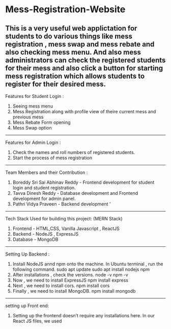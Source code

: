 # Mess-Registration-Website

This is a very useful web applictation for students to do various things like mess registration , mess swap and mess rebate and also checking mess menu. And also mess administrators can check the registered students for their mess and also click a button for starting mess registration which allows students to register for their desired mess.  
---------------------------------------------------------------------------------------------------------
Features for Student Login :   
1) Seeing mess menu
2) Mess Registration along with profile view of theire current mess and previous mess
3) Mess Rebate Form opening
4) Mess Swap option
---------------------------------------------------------------------------------------------------------
Features for Admin Login :
1) Check the names and roll numbers of registered students.
2) Start the process of mess registration
---------------------------------------------------------------------------------------------------------
Team Members and their Contribution  :  
1) Boreddy Sri Sai Abhinav Reddy - Frontend development for student login and student registration.
2) Tavva Dinesh Reddy - Database development and Frontend development for admin panel.
3) Pathri Vidya Praveen - Backend development  '
---------------------------------------------------------------------------------------------------------
Tech Stack Used for building this project: (MERN Stack)  

1) Frontend - HTML,CSS, Vanilla Javascript , ReactJS
2) Backend - NodeJS , ExpressJS
3) Database - MongoDB
---------------------------------------------------------------------------------------------------------
Setting Up Backend :  
1) Install NodeJS annd npm onto the machine. In Ubuntu terminal , run the following command.
   sudo apt update
   sudo apt install nodejs npm
2) After installations , check the versions.
   node -v
   npm -v
3) Now , we need to install ExpressJS
   npm install express
4) Next , we need to install cors.
   npm install cors
5) Finally , we need to install MongoDB.
   npm install mongodb
---------------------------------------------------------------------------------------------------------   
setting up Front end:
1.	Setting up the frontend doesn’t require any installations here.
   In our React JS files, we used <script> tags with type="text/babel" which allows the browser to compile JSX directly using Babel.
2.	We imported React and ReactDOM packages via CDN links in the script tags.
   This approach doesn’t require installing anything using npm or other package managers.
3.	Although this method works well for small projects,
   it is not recommended for large-scale applications due to performance and scalability issues.
---------------------------------------------------------------------------------------------------------  	
Overview of Backend files and their functions :  
1) backend_student_login_verification.js is the backend file that handles the API request for student authentication during the student login and returns successful status to the frontend if the request made by the frontend by sending email and password matches with the database. Also in addition to this , it send all the details of the student present in the database which is used by the frontend for profile display and other cool features.
2) backend_admin_login_verification,js is the backend file that is useful for admin authentication for admin login by matching the email and password with the database and then returning success status if it matches. Then it returns list of all students registered for that mess of admin , mess of particular admin and number of registered students.
3) backend_deploy_mess_registration.js is the backend file that handles the API request for floating mess registration by the admin so that if the request is sent , then all the students in the database - their previous mess is updated with current mess and current mess is replaced by empty string.
4) backend_current_mess_registration.js is the backend file that handles API request of student mess registration. Frontend sends the email , password and the mess that student wanted to register to. Then this file first checks whether the mess admin floated mess registration or not. If mess admin did not start registration , then it returns message of mess cannot be registered. If it started , then according to databse , currently assuming the maximum limit of mess to be 250 , if the registered students for a mess that the student request for assigning is exceeding the maximum limit , he is assigned the other mess. (Number of students in database < 500). If there is a vacancy in the mess that the student wanted , he will be assigned for that mess. So finally returns the assigned mess after making these validations.

---------------------------------------------------------------------------------------------------------
overview of database files :  
1) students_data.json is the JSON documents file present in MongoDB atlas cluster for students data.
2) admin_data.json is the JSON documents file present in MongoDB Atlas Cluster for admins data.
---------------------------------------------------------------------------------------------------------
overview of Frontend files :  
1)index.html:Likely the entry point or landing page of the site. May include role selection (Admin/Student) or redirect logic based on login type.
2)html folder:
	•	admin_dashboard.html
The main dashboard view for administrators. Likely includes links to manage mess registrations, view stats, etc.
	•	admin_login.html
Login interface specifically for administrators to access their dashboard.
	•	menu_admin.html
Page where admin can view mess menus for different days or messes.
	•	menu_student.html
Page where students can view the mess menu (read-only version compared to admin’s).
	•	registered_students.html
Displays a list of students who have completed registration. Possibly includes filters or sorting features.
	•	registration.html
The main mess registration page where students choose their mess preferences.
Includes:
	1)	Current month registration
	2)	Past registrations
	3)	Active “Register Now” button only at the end of the month
	4)	Options like MessA, MessB
	•	student_dashboard.html
The student’s main dashboard page after logging in. Likely shows registration status, menu view, rebate, swap options, etc.
	•	swap.html
A page to allow students to request a mess swap with another student (functionality may include search, submit, etc.).
3)css folder:
Contains all the stylesheets for the website.
	•	student_details.css
Likely used to style the page that shows student information (possibly registered_students.html).
	•	style.css
Probably the global stylesheet that controls layout, color themes, fonts, etc. across multiple pages.
	•	styles.css
Appears to be an additional or alternative stylesheet. You might want to check if it’s being used anywhere to avoid redundancy with style.css.
4) images:
   *iithmess.jpg : a nice photo of iith mess
   *iithmess.jpeg: a ghibli version of iithmess.jpg

---------------------------------------------------------------------------------------------------------
Backend deployment using Render :  
https://mess-app-backend-hcin.onrender.com

---------------------------------------------------------------------------------------------------------
Final Mess Registration Website Link :  
https://roaring-cuchufli-792895.netlify.app/  


---------------------------------------------------------------------------------------------------------
Future improvements that can be made for this project:  
1) Mess Feedback option
2) Responsiveness to mobile phones for making it easy to mess entry
3) Security improvements for database.
4) Handling everything in single front end files instead of writing multiple files for fast website.
5) Mess Entry using QR Code based scanning and making the limit to 1 for breakfast , lunch aand dinner.
6) Handling multiple mess registration requests at a time using timestamps.
7) to write react in jsx files and not use babel scripts
8) mess rebate and swap should be handled by this page only not some google form etc.

   



